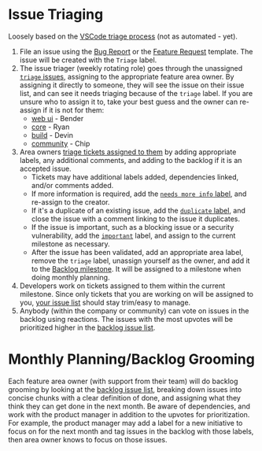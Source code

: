 # Issue Triaging

Loosely based on the [VSCode triage process](https://github.com/microsoft/vscode/wiki/Issues-Triaging) (not as automated - yet).

1. File an issue using the [Bug Report](https://github.com/deephaven/deephaven-core/issues/new?assignees=&labels=bug%2C+triage&template=bug_report.md) or the [Feature Request](https://github.com/deephaven/deephaven-core/issues/new?assignees=&labels=feature+request%2C+triage&template=feature_request.md) template. The issue will be created with the `Triage` label.
2. The issue triager (weekly rotating role) goes through the unassigned [`triage` issues](https://github.com/deephaven/deephaven-core/labels/triage), assigning to the appropriate feature area owner. By assigning it directly to someone, they will see the issue on their issue list, and can see it needs triaging because of the `triage` label. If you are unsure who to assign it to, take your best guess and the owner can re-assign if it is not for them:
     - [web ui](https://github.com/deephaven/deephaven-core/issues?q=is%3Aopen+is%3Aissue+no%3Amilestone+label%3A%22web+ui%22) - Bender
     - [core](https://github.com/deephaven/deephaven-core/issues?q=is%3Aopen+is%3Aissue+no%3Amilestone+label%3Acore+) - Ryan
     - [build](https://github.com/deephaven/deephaven-core/issues?q=is%3Aopen+is%3Aissue+no%3Amilestone+label%3Abuild+) - Devin
     - [community](https://github.com/deephaven/deephaven-core/issues?q=is%3Aopen+is%3Aissue+no%3Amilestone+label%3Acommunity) - Chip
3. Area owners [triage tickets assigned to them](https://github.com/deephaven/deephaven-core/issues?q=is%3Aopen+label%3Atriage+assignee%3A%40me+) by adding appropriate labels, any additional comments, and adding to the backlog if it is an accepted issue.
   - Tickets may have additional labels added, dependencies linked, and/or comments added.
   - If more information is required, add the [`needs more info` label](https://github.com/deephaven/deephaven-core/labels/needs%20more%20info), and re-assign to the creator.
   - If it's a duplicate of an existing issue, add the [`duplicate` label](https://github.com/deephaven/deephaven-core/labels/duplicate), and close the issue with a comment linking to the issue it duplicates.
   - If the issue is important, such as a blocking issue or a security vulnerability, add the [`important`](https://github.com/deephaven/deephaven-core/labels/important) label, and assign to the current milestone as necessary.
   - After the issue has been validated, add an appropriate area label, remove the `triage` label, unassign yourself as the owner, and add it to the [Backlog milestone](https://github.com/deephaven/deephaven-core/milestone/11). It will be assigned to a milestone when doing monthly planning.
4. Developers work on tickets assigned to them within the current milestone. Since only tickets that you are working on will be assigned to you, [your issue list](https://github.com/deephaven/deephaven-core/issues/assigned/@me) should stay trim/easy to manage.
5. Anybody (within the company or community) can vote on issues in the backlog using reactions. The issues with the most upvotes will be prioritized higher in the [backlog issue list](https://github.com/deephaven/deephaven-core/issues?q=is%3Aopen+milestone%3ABacklog+sort%3Areactions-%2B1-desc).

# Monthly Planning/Backlog Grooming

Each feature area owner (with support from their team) will do backlog grooming by looking at the [backlog issue list](https://github.com/deephaven/deephaven-core/issues?q=is%3Aopen+milestone%3ABacklog+sort%3Areactions-%2B1-desc), breaking down issues into concise chunks with a clear definition of done, and assigning what they think they can get done in the next month. Be aware of dependencies, and work with the product manager in addition to the upvotes for prioritization. For example, the product manager may add a label for a new initiative to focus on for the next month and tag issues in the backlog with those labels, then area owner knows to focus on those issues.
